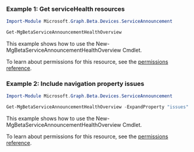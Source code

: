 ### Example 1: Get serviceHealth resources

```powershell
Import-Module Microsoft.Graph.Beta.Devices.ServiceAnnouncement

Get-MgBetaServiceAnnouncementHealthOverview
```
This example shows how to use the New-MgBetaServiceAnnouncementHealthOverview Cmdlet.

To learn about permissions for this resource, see the [permissions reference](/graph/permissions-reference).

### Example 2: Include navigation property issues

```powershell
Import-Module Microsoft.Graph.Beta.Devices.ServiceAnnouncement

Get-MgBetaServiceAnnouncementHealthOverview -ExpandProperty "issues"
```
This example shows how to use the New-MgBetaServiceAnnouncementHealthOverview Cmdlet.

To learn about permissions for this resource, see the [permissions reference](/graph/permissions-reference).

